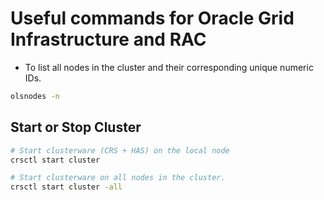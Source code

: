 # Useful commands for Oracle Grid Infrastructure and RAC

* To list all nodes in the cluster and their corresponding unique numeric IDs.

```sh
olsnodes -n
```

## Start or Stop Cluster

```sh
# Start clusterware (CRS + HAS) on the local node
crsctl start cluster
```

```sh
# Start clusterware on all nodes in the cluster.
crsctl start cluster -all
```
